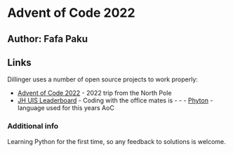 # Advent of Code 2022
## Author: Fafa Paku

## Links
Dillinger uses a number of open source projects to work properly:
- [Advent of Code 2022](https://adventofcode.com/2022) - 2022 trip from the North Pole
- [JH UIS Leaderboard](https://adventofcode.com/2022/leaderboard/private/view/1403088) - Coding with the office mates is - - - [Phyton](https://docs.python.org/3/tutorial/) - language used for this years AoC

### Additional info
Learning Python for the first time, so any feedback to solutions is welcome.